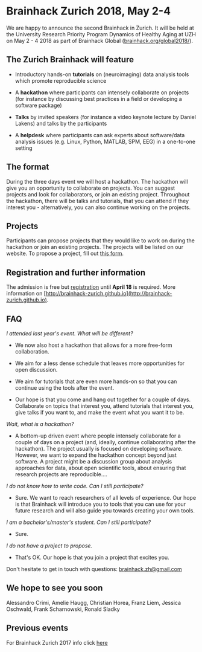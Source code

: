 
# Brainhack Zurich 2018, May 2-4




We are happy to announce the second Brainhack in Zurich. It will be held at the University Research Priority Program Dynamics of Healthy Aging at UZH on May 2 - 4 2018 as part of Brainhack Global ([brainhack.org/global2018/](http://brainhack.org/global2018/)).

## The Zurich Brainhack will feature

* Introductory hands-on **tutorials** on (neuroimaging) data analysis tools which promote reproducible science

* A **hackathon** where participants can intensely collaborate on projects (for instance by discussing best practices in a field or developing a software package)

* **Talks** by invited speakers (for instance a video keynote lecture by Daniel Lakens) and talks by the participants

* A **helpdesk** where participants can ask experts about software/data analysis issues  (e.g. Linux, Python, MATLAB, SPM, EEG) in a one-to-one setting

## The format

During the three days event we will host a hackathon. The hackathon will give you an opportunity to collaborate on projects. You can suggest projects and look for collaborators, or join an existing project. Throughout the hackathon, there will be talks and tutorials, that you can attend if they interest you - alternatively, you can also continue working on the projects.



## Projects

Participants can propose projects that they would like to work on during the hackathon or join an existing projects. The projects will be listed on our website. To propose a project, fill out [this form](https://goo.gl/forms/Pk14z4UyX2mUc2er1).

## Registration and further information

The admission is free but [registration](https://goo.gl/forms/Ss9dlfuGWzqsuy6y1) until **April 18** is required. More information on [http://brainhack-zurich.github.io](http://brainhack-zurich.github.io).

## FAQ

*I attended last year's event. What will be different?*

* We now also host a hackathon that allows for a more free-form collaboration.

* We aim for a less dense schedule that leaves more opportunities for open discussion.

* We aim for tutorials that are even more hands-on so that you can continue using the tools after the event.

* Our hope is that you come and hang out together for a couple of days. Collaborate on topics that interest you, attend tutorials that interest you, give talks if you want to, and make the event what you want it to be.

*Wait, what is a hackathon?*

* A bottom-up driven event where people intensely collaborate for a couple of days on a project (and, ideally, continue collaborating after the hackathon). The project usually is focused on developing software. However, we want to expand the hackathon concept beyond just software. A project might be a discussion group about analysis approaches for data, about open scientific tools, about ensuring that research projects are reproducible....

*I do not know how to write code. Can I still participate?*

* Sure. We want to reach researchers of all levels of experience. Our hope is that Brainhack will introduce you to tools that you can use for your future research and will also guide you towards creating your own tools.

*I am a bachelor's/master's student. Can I still participate?*

* Sure.

*I do not have a project to propose.*

* That's OK. Our hope is that you join a project that excites you.


Don't hesitate to get in touch with questions: [brainhack.zh@gmail.com](mailto:brainhack.zh@gmail.com)


## We hope to see you soon

Alessandro Crimi, Amelie Haugg, Christian Horea, Franz Liem, Jessica Oschwald, Frank Scharnowski, Ronald Sladky





## Previous events
For Brainhack Zurich 2017 info click [here](https://dynage.github.io/brainhack-zh/)
